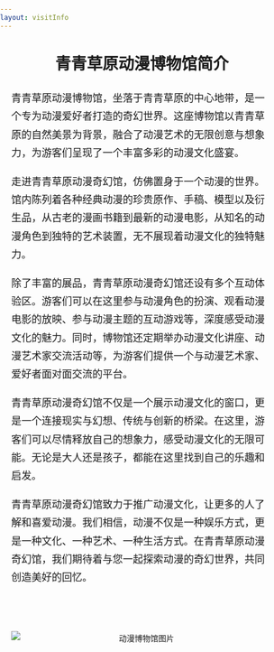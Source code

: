 ```yaml
---
layout: visitInfo
---
```


<html lang="zh-CN">
<head>
    <meta charset="UTF-8">
    <meta name="viewport" content="width=device-width, initial-scale=1.0">
    <title>动博简介</title>
    <style>
        body {
            margin: 0;
            padding: 0;
        }
        .container {
            max-width: 1200px;
            margin: auto;
            padding: 20px;
            line-height: 1.8;
        }
        .header {
            text-align: center;
            font-size: 28px;
            font-weight: bold;
            margin-bottom: 20px;
        }
        .header span {
            display: inline-block;
            padding: 0 10px;
            position: relative;
        }
        .header span::before, .header span::after {
            content: '';
            position: absolute;
            top: 50%;
            width: 50px;
            height: 2px;
        }
        .header span::before {
            left: -60px;
        }
        .header span::after {
            right: -60px;
        }
        .content {
            font-family: '楷体', serif !important; /* 正文字体设定为楷体，并使用 !important 确保其优先级 */
            font-size: 18px;
            margin-top: 20px;
        }
         .image-container {
            text-align: center;
            margin-top: 20px;
        }
        .image-container img {
            max-width: 100%; /* 图片最大宽度为容器宽度 */
            height: auto; /* 保持图片的高度自适应 */
            display: block; /* 去除图片底部的空白间隙 */
            margin: 0 auto; /* 确保图片在容器中居中 */
        }
        .spacer {
            height: 20px; /* 控制空行的高度 */
        }
    </style>
</head>
<body>
    <div class="container">
        <div class="header">
            <span>青青草原动漫博物馆简介</span>
        </div>
        <div class="content">
            <p>青青草原动漫博物馆，坐落于青青草原的中心地带，是一个专为动漫爱好者打造的奇幻世界。这座博物馆以青青草原的自然美景为背景，融合了动漫艺术的无限创意与想象力，为游客们呈现了一个丰富多彩的动漫文化盛宴。</p>
            <p>走进青青草原动漫奇幻馆，仿佛置身于一个动漫的世界。馆内陈列着各种经典动漫的珍贵原作、手稿、模型以及衍生品，从古老的漫画书籍到最新的动漫电影，从知名的动漫角色到独特的艺术装置，无不展现着动漫文化的独特魅力。</p>
            <p>除了丰富的展品，青青草原动漫奇幻馆还设有多个互动体验区。游客们可以在这里参与动漫角色的扮演、观看动漫电影的放映、参与动漫主题的互动游戏等，深度感受动漫文化的魅力。同时，博物馆还定期举办动漫文化讲座、动漫艺术家交流活动等，为游客们提供一个与动漫艺术家、爱好者面对面交流的平台。</p>
            <p>青青草原动漫奇幻馆不仅是一个展示动漫文化的窗口，更是一个连接现实与幻想、传统与创新的桥梁。在这里，游客们可以尽情释放自己的想象力，感受动漫文化的无限可能。无论是大人还是孩子，都能在这里找到自己的乐趣和启发。</p>
            <p>青青草原动漫奇幻馆致力于推广动漫文化，让更多的人了解和喜爱动漫。我们相信，动漫不仅是一种娱乐方式，更是一种文化、一种艺术、一种生活方式。在青青草原动漫奇幻馆，我们期待着与您一起探索动漫的奇幻世界，共同创造美好的回忆。</p>
        </div>
        <div class="spacer"></div> <!-- 添加空行 -->
        <div class="spacer"></div> 
        <div class="image-container">
            <img src="https://www.ccam.org.cn/CN/static/img/building1.jpg" alt="动漫博物馆图片">
        </div>
    </div>
</body>
</html>